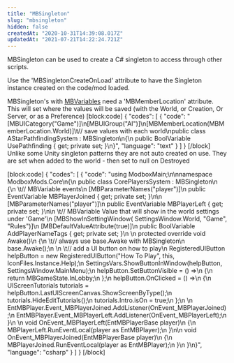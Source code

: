 ```yaml
---
title: "MBSingleton"
slug: "mbsingleton"
hidden: false
createdAt: "2020-10-31T14:39:08.017Z"
updatedAt: "2021-07-21T14:22:24.721Z"
---
```

MBSingleton can be used to create a C# singleton to access through other scripts.

Use the 'MBSingletonCreateOnLoad' attribute to have the Singleton instance created on the code/mod loaded.

MBSingleton's with [MBVariables](doc:mbvariables) need a 'MBMemberLocation' attribute. This will set where the values will be saved (with the World, or Creation, Or Server, or as a Preference)
[block:code]
{
  "codes": [
    {
      "code": "[MBUICategory(\"Game\")]\n[MBUIGroup(\"AI\")]\n[MBMemberLocation(MBMemberLocation.World)]\t// save values with each world\npublic class AStarPathfindingSystem : MBSingleton<AStarPathfindingSystem>\n{\n    public BoolVariable UsePathfinding { get; private set; }\n}",
      "language": "text"
    }
  ]
}
[/block]
Unlike some Unity singleton patterns they are not auto created on use. They are set when added to the world - then set to null on Destroyed


[block:code]
{
  "codes": [
    {
      "code": "using ModboxMain;\n\nnamespace ModboxMods.Core\n{\n    public class CorePlayersSystem : MBSingleton<CorePlayersSystem>\n    {\n      \t// MBVariable events\n        [MBParameterNames(\"player\")]\n        public EventVariable<EntMBPlayer> MBPlayerJoined { get; private set; }\n\n        [MBParameterNames(\"player\")]\n        public EventVariable<EntMBPlayer> MBPlayerLeft { get; private set; }\n\n      \t// MBVariable Value that will show in the world settings under 'Game'\n        [MBShowInSettingWindow( SettingsWindow.World, \"Game\", \"Rules\")]\n        [MBDefaultValueAttribute(true)]\n        public BoolVariable AddPlayerNameTags { get; private set; }\n      \n        protected override void Awake()\n        {\n          \t// always use base.Awake with MBSingleton\n            base.Awake();\n          \n          \t// add a UI button on how to play\n            RegisteredUIButton helpButton = new RegisteredUIButton(\"How To Play\", this, IconFiles.Instance.Help);\n            SettingsVars.ShowButtonInWindow(helpButton, SettingsWindow.MainMenu);\n            helpButton.SetButtonVisible = () =>\n            {\n                return MBGameState.InLobby;\n            };\n            helpButton.OnClicked = () =>\n            {\n                UIScreenTutorials tutorials = helpButton.LastUIScreenCanvas.ShowScreenByType<UIScreenTutorials>();\n                tutorials.HideEditTutorials();\n                tutorials.Intro.isOn = true;\n            };\n          \n            EntMBPlayer.Event_MBPlayerJoined.AddListener(OnEvent_MBPlayerJoined);\n            EntMBPlayer.Event_MBPlayerLeft.AddListener(OnEvent_MBPlayerLeft);\n        }\n      \n        void OnEvent_MBPlayerLeft(EntMBPlayerBase player)\n        {\n            MBPlayerLeft.RunEventLocal(player as EntMBPlayer);\n        }\n\n        void OnEvent_MBPlayerJoined(EntMBPlayerBase player)\n        {\n            MBPlayerJoined.RunEventLocal(player as EntMBPlayer);\n        }\n    }\n}",
      "language": "csharp"
    }
  ]
}
[/block]